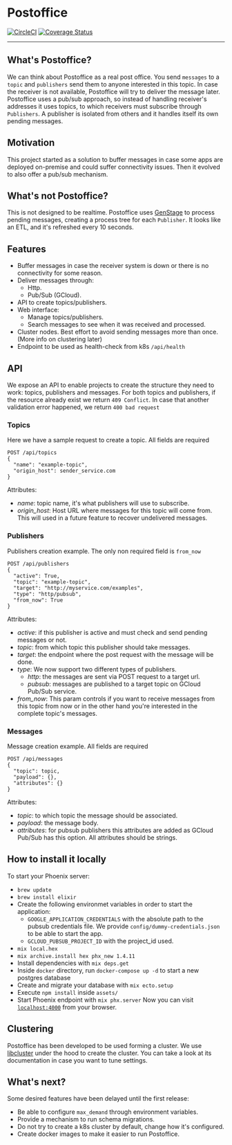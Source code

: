# Postoffice
[![CircleCI](https://circleci.com/gh/lonamiaec/postoffice/tree/master.svg?style=svg)](https://circleci.com/gh/lonamiaec/postoffice/tree/master) [![Coverage Status](https://coveralls.io/repos/github/lonamiaec/postoffice/badge.svg?branch=master)](https://coveralls.io/github/lonamiaec/postoffice?branch=master)

---
## What's Postoffice?
We can think about Postoffice as a real post office. You send `messages` to a `topic` and `publishers` send them to anyone interested in this topic. In case the receiver is not available, Postoffice will try to deliver the message later.
Postoffice uses a pub/sub approach, so instead of handling receiver's addresses it uses topics, to which receivers must subscribe through `Publishers`.
A publisher is isolated from others and it handles itself its own pending messages.

## Motivation
This project started as a solution to buffer messages in case some apps are deployed on-premise and could suffer connectivity issues. Then it evolved to also offer a pub/sub mechanism.

## What's not Postoffice?
This is not designed to be realtime. Postoffice uses [GenStage](https://github.com/elixir-lang/gen_stage) to process pending messages, creating a process tree for each `Publisher`. It looks like an ETL, and it's refreshed every 10 seconds.

## Features
* Buffer messages in case the receiver system is down or there is no connectivity for some reason.
* Deliver messages through:
  * Http.
  * Pub/Sub (GCloud).
* API to create topics/publishers.
* Web interface:
  * Manage topics/publishers.
  * Search messages to see when it was received and processed.
* Cluster nodes. Best effort to avoid sending messages more than once. (More info on clustering later)
* Endpoint to be used as health-check from k8s `/api/health`

## API
We expose an API to enable projects to create the structure they need to work: topics, publishers and messages.
For both topics and publishers, if the resource already exist we return `409 Conflict`.
In case that another validation error happened, we return `400 bad request`

### Topics
Here we have a sample request to create a topic. All fields are required
```
POST /api/topics
{
  "name": "example-topic",
  "origin_host": sender_service.com
}
```
Attributes:
* _name_: topic name, it's what publishers will use to subscribe.
* _origin_host_: Host URL where messages for this topic will come from. This will used in a future feature to recover undelivered messages.

### Publishers
Publishers creation example. The only non required field is `from_now`
```
POST /api/publishers
{
  "active": True,
  "topic": "example-topic",
  "target": "http://myservice.com/examples",
  "type": "http/pubsub",
  "from_now": True
}
```
Attributes:
* _active_: if this publisher is active and must check and send pending messages or not.
* _topic_: from which topic this publisher should take messages.
* _target_: the endpoint where the post request with the message will be done.
* _type_: We now support two different types of publishers.
  * _http_: the messages are sent via POST request to a target url.
  * _pubsub_: messages are published to a target topic on GCloud Pub/Sub service.
* _from_now_: This param controls if you want to receive messages from this topic from now or in the other hand you're interested in the complete topic's messages.

### Messages
Message creation example. All fields are required
```
POST /api/messages
{
  "topic": topic,
  "payload": {},
  "attributes": {}
}
```
Attributes:
* _topic_: to which topic the message should be associated.
* _payload_: the message body.
* _attributes_: for pubsub publishers this attributes are added as GCloud Pub/Sub has this option. All attributes should be strings.

## How to install it locally
To start your Phoenix server:
  * `brew update`
  * `brew install elixir`
  * Create the following environmet variables in order to start the application:
    * `GOOGLE_APPLICATION_CREDENTIALS` with the absolute path to the pubsub credentials file. We provide `config/dummy-credentials.json` to be able to start the app.
    * `GCLOUD_PUBSUB_PROJECT_ID` with the project_id used.
  * `mix local.hex`
  * `mix archive.install hex phx_new 1.4.11`
  * Install dependencies with `mix deps.get`
  * Inside `docker` directory, run `docker-compose up -d` to start a new postgres database
  * Create and migrate your database with `mix ecto.setup`
  * Execute `npm install` inside `assets/`
  * Start Phoenix endpoint with `mix phx.server`
Now you can visit [`localhost:4000`](http://localhost:4000) from your browser.

## Clustering
Postoffice has been developed to be used forming a cluster. We use [libcluster](https://github.com/bitwalker/libcluster) under the hood to create the cluster. You can take a look at its documentation in case you want to tune settings.

## What's next?
Some desired features have been delayed until the first release:
* Be able to configure `max_demand` through environment variables.
* Provide a mechanism to run schema migrations.
* Do not try to create a k8s cluster by default, change how it's configured.
* Create docker images to make it easier to run Postoffice.

